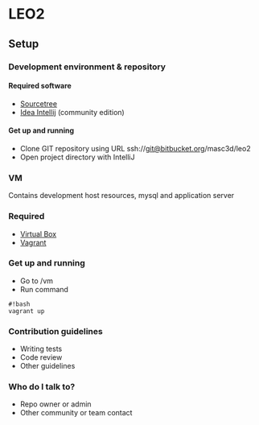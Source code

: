 # LEO2 #

## Setup ##

### Development environment & repository ###

#### Required software ####
* [Sourcetree](https://www.atlassian.com/software/sourcetree)
* [Idea Intellij](http://www.jetbrains.com/idea/download) (community edition)

#### Get up and running ####
* Clone GIT repository using URL ssh://git@bitbucket.org/masc3d/leo2
* Open project directory with IntelliJ

### VM ###
Contains development host resources, mysql and application server

### Required ###
* [Virtual Box](https://www.virtualbox.org)
* [Vagrant](http://www.vagrantup.com)

### Get up and running ###
* Go to <project directory>/vm
* Run command 
```
#!bash
vagrant up

```

### Contribution guidelines ###

* Writing tests
* Code review
* Other guidelines

### Who do I talk to? ###

* Repo owner or admin
* Other community or team contact